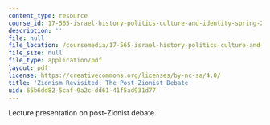 ```yaml
---
content_type: resource
course_id: 17-565-israel-history-politics-culture-and-identity-spring-2011
description: ''
file: null
file_location: /coursemedia/17-565-israel-history-politics-culture-and-identity-spring-2011/65b6dd825caf9a2cdd6141f5ad931d77_MIT17_565S11_ses9_slides.pdf
file_size: null
file_type: application/pdf
layout: pdf
license: https://creativecommons.org/licenses/by-nc-sa/4.0/
title: 'Zionism Revisited: The Post-Zionist Debate'
uid: 65b6dd82-5caf-9a2c-dd61-41f5ad931d77
---
```

Lecture presentation on post-Zionist debate.